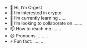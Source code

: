 - 👋 Hi, I’m Orgest
- 👀 I’m interested in crypto
- 🌱 I’m currently learning ......
- 💞️ I’m looking to collaborate on .......
- 📫 How to reach me .......
- 😄 Pronouns: ........
- ⚡ Fun fact: .....
..
<!---
orgestduro743/orgestduro743 is a ✨ special ✨ repository because its `README.md` (this file) appears on your GitHub profile.
You can click the Preview link to take a look at your changes.
--->
